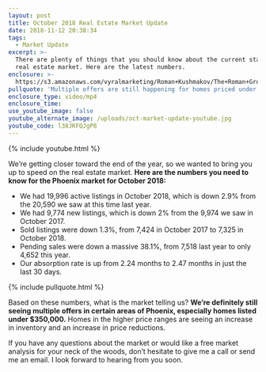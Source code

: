 ```yaml
---
layout: post
title: October 2018 Real Estate Market Update
date: 2018-11-12 20:38:34
tags:
  - Market Update
excerpt: >-
  There are plenty of things that you should know about the current state of our
  real estate market. Here are the latest numbers.
enclosure: >-
  https://s3.amazonaws.com/vyralmarketing/Roman+Kushmakov/The+Roman+Group-+October+2018+Real+Estate+Market+Update.mp4
pullquote: 'Multiple offers are still happening for homes priced under $350,000.'
enclosure_type: video/mp4
enclosure_time:
use_youtube_image: false
youtube_alternate_image: /uploads/oct-market-update-youtube.jpg
youtube_code: l38JKFQJgP8
---
```


{% include youtube.html %}

We’re getting closer toward the end of the year, so we wanted to bring you up to speed on the real estate market. **Here are the numbers you need to know for the Phoenix market for October 2018:**

* We had 19,996 active listings in October 2018, which is down 2.9% from the 20,590 we saw at this time last year.
* We had 9,774 new listings, which is down 2% from the 9,974 we saw in October 2017.
* Sold listings were down 1.3%, from 7,424 in October 2017 to 7,325 in October 2018.
* Pending sales were down a massive 38.1%, from 7,518 last year to only 4,652 this year.
* Our absorption rate is up from 2.24 months to 2.47 months in just the last 30 days.

{% include pullquote.html %}

Based on these numbers, what is the market telling us? **We’re definitely still seeing multiple offers in certain areas of Phoenix, especially homes listed under $350,000.** Homes in the higher price ranges are seeing an increase in inventory and an increase in price reductions.

If you have any questions about the market or would like a free market analysis for your neck of the woods, don’t hesitate to give me a call or send me an email. I look forward to hearing from you soon.